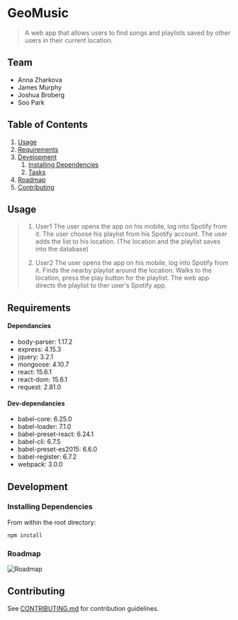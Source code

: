 # GeoMusic

> A web app that allows users to find songs and playlists saved by other users in their current location.

## Team

  - Anna Zharkova
  - James Murphy
  - Joshua Broberg
  - Soo Park

## Table of Contents

1. [Usage](#Usage)
1. [Requirements](#requirements)
1. [Development](#development)
    1. [Installing Dependencies](#installing-dependencies)
    1. [Tasks](#tasks)
1. [Roadmap](#roadmap)
1. [Contributing](#contributing)

## Usage

> 1. User1
> The user opens the app on his mobile, log into Spotify from it.
> The user choose his playlist from his Spotify account.
> The user adds the list to his location.
> (The location and the playlist saves into the database)
> 
> 2. User2
> The user opens the app on his mobile, log into Spotify from it.
> Finds the nearby playlist around the location.
> Walks to the location, press the play button for the playlist.
> The web app directs the playlist to ther user's Spotify app.
>  

## Requirements
#### Dependancies
  - body-parser: 1.17.2
  - express: 4.15.3
  - jquery: 3.2.1
  - mongoose: 4.10.7
  - react: 15.6.1
  - react-dom: 15.6.1
  - request: 2.81.0

#### Dev-dependancies
  - babel-core: 6.25.0
  - babel-loader: 7.1.0
  - babel-preset-react: 6.24.1
  - babel-cli: 6.7.5
  - babel-preset-es2015: 6.6.0
  - babel-register: 6.7.2
  - webpack: 3.0.0

## Development

### Installing Dependencies

From within the root directory:

```sh
npm install
```

### Roadmap

![Roadmap](./roadmap.jpg")



## Contributing

See [CONTRIBUTING.md](CONTRIBUTING.md) for contribution guidelines.
